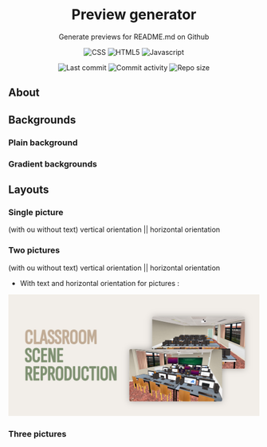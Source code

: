 <p align="center">
  <h1 align="center">Preview generator</h2>
  <p align="center">Generate previews for README.md on Github</p>
</p>

<p align="center">
  <img alt="CSS" src="https://img.shields.io/badge/-CSS-0068BA?style=flat&logo=css3&logoColor=white" />
  <img alt="HTML5" src="https://img.shields.io/badge/-HTML5-DD4D25?style=flat&logo=html5&logoColor=white" />
  <img alt="Javascript" src="https://img.shields.io/badge/-Javascript-EFD81D?style=flat&logo=javascript&logoColor=white" />
</p>

<p align="center">
  <img alt="Last commit" src="https://img.shields.io/github/last-commit/leag76/preview-generator?color=%23B5CDA3&logo=github&logoColor=white" />
  <img alt="Commit activity" src="https://img.shields.io/github/commit-activity/m/leag76/preview-generator?color=%23A76844&logo=github&logoColor=white" />
  <img alt="Repo size" src="https://img.shields.io/github/repo-size/leag76/preview-generator?color=%23C1AC95&logo=github&logoColor=white" />
</p>

## About

## Backgrounds

### Plain background

### Gradient backgrounds

## Layouts

### Single picture

(with ou without text)
vertical orientation || horizontal orientation

### Two pictures

(with ou without text)
vertical orientation || horizontal orientation

- With text and horizontal orientation for pictures :

<p align="center">
  <img alt="Result" src="result.png" width="1000px" />
</p>

### Three pictures